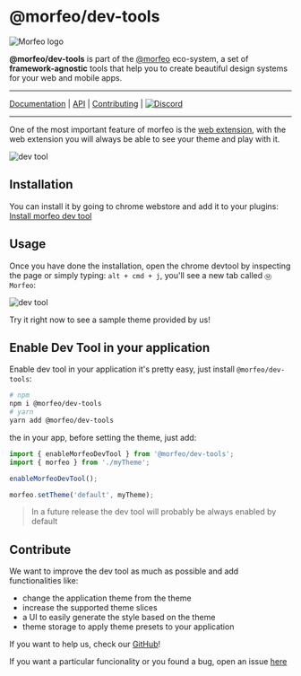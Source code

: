 # @morfeo/dev-tools

![Morfeo logo](https://morfeo.dev/img/morfeo.png)

**@morfeo/dev-tools** is part of the [@morfeo](https://morfeo.dev) eco-system, a set of **framework-agnostic** tools that help you to create beautiful design systems for your web and mobile apps.

---

[Documentation](https://morfeo.dev) | [API](https://github.com/morfeojs/morfeo) | [Contributing](https://github.com/morfeojs/morfeo/blob/main/CONTRIBUTING.md) | [![Discord](https://badgen.net/badge/icon/discord?icon=discord&label)](https://discord.gg/5hbsKMBRBh)

---

One of the most important feature of morfeo is the [web extension](https://chrome.google.com/webstore/detail/morfeo/phhhjdmeicikchjnpepljcdgbmipipcl),
with the web extension you will always be able to see your theme and play with it.

![dev tool](https://morfeo.dev/img/devtool/hero.jpeg)

## Installation

You can install it by going to chrome webstore and add it to your plugins:
[Install morfeo dev tool](https://chrome.google.com/webstore/detail/morfeo/phhhjdmeicikchjnpepljcdgbmipipcl)

## Usage

Once you have done the installation, open the chrome devtool by inspecting the page or simply typing:
`alt + cmd + j`, you'll see a new tab called `Ⓜ️ Morfeo`:

![dev tool](https://morfeo.dev/img/devtool/tabs.png)

Try it right now to see a sample theme provided by us!

## Enable Dev Tool in your application

Enable dev tool in your application it's pretty easy, just install `@morfeo/dev-tools`:

```bash
# npm
npm i @morfeo/dev-tools
# yarn
yarn add @morfeo/dev-tools
```

the in your app, before setting the theme, just add:

```typescript
import { enableMorfeoDevTool } from '@morfeo/dev-tools';
import { morfeo } from './myTheme';

enableMorfeoDevTool();

morfeo.setTheme('default', myTheme);
```

> In a future release the dev tool will probably be always enabled by default

## Contribute

We want to improve the dev tool as much as possible and add functionalities like:

- change the application theme from the theme
- increase the supported theme slices
- a UI to easily generate the style based on the theme
- theme storage to apply theme presets to your application

If you want to help us, check our [GitHub](https://github.com/morfeojs/morfeo)!

If you want a particular funcionality or you found a bug, open an issue [here](https://github.com/morfeojs/morfeo/issues)
